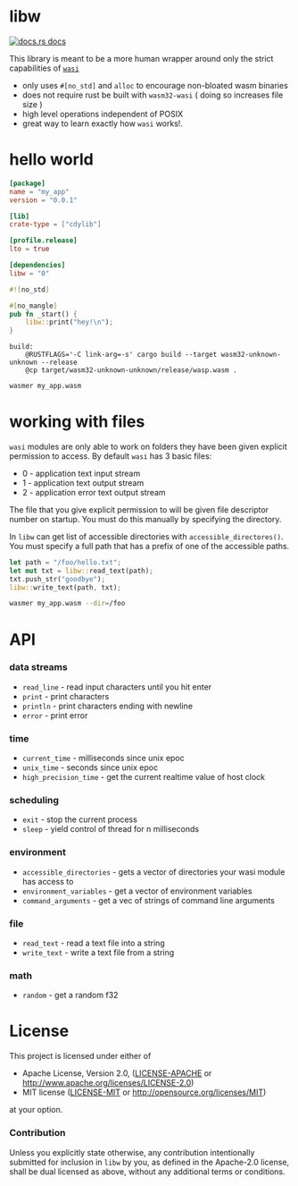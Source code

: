 # libw

<a href="https://docs.rs/libw"><img src="https://img.shields.io/badge/docs-latest-blue.svg?style=flat-square" alt="docs.rs docs" /></a>

This library is meant to be a more human wrapper around only the strict capabilities of [`wasi`](https://github.com/bytecodealliance/wasmtime/blob/master/docs/WASI-api.md)

* only uses `#[no_std]` and `alloc` to encourage non-bloated wasm binaries
* does not require rust be built with `wasm32-wasi` ( doing so increases file size )
* high level operations independent of POSIX
* great way to learn exactly how `wasi` works!.

# hello world
```toml
[package]
name = "my_app"
version = "0.0.1"

[lib]
crate-type = ["cdylib"]

[profile.release]
lto = true

[dependencies]
libw = "0"
```

```rust
#![no_std]

#[no_mangle]
pub fn _start() {
    libw::print("hey!\n");
}
```

```make
build:
	@RUSTFLAGS='-C link-arg=-s' cargo build --target wasm32-unknown-unknown --release
	@cp target/wasm32-unknown-unknown/release/wasp.wasm .
```

```bash
wasmer my_app.wasm
```

# working with files

`wasi` modules are only able to work on folders they have been given explicit permission to access. By default `wasi` has 3 basic files:

* 0 - application text input stream
* 1 - application text output stream
* 2 - application error text output stream

The file that you give explicit permission to will be given file descriptor number on startup. You must do this manually by specifying the directory.

In `libw` can get list of accessible directories with `accessible_directores()`. You must specify a full path that has a prefix of one of the accessible paths.


```rust
let path = "/foo/hello.txt";
let mut txt = libw::read_text(path);
txt.push_str("goodbye");
libw::write_text(path, txt);
```

```bash
wasmer my_app.wasm --dir=/foo 
```

# API
### data streams
* `read_line` - read input characters until you hit enter
* `print` - print characters
* `println` - print characters ending with newline
* `error` - print error

### time
* `current_time` - milliseconds since unix epoc
* `unix_time` - seconds since unix epoc
* `high_precision_time` - get the current realtime value of host clock

### scheduling
* `exit` - stop the current process
* `sleep` - yield control of thread for n milliseconds

### environment
* `accessible_directories` - gets a vector of directories your wasi module has access to
* `environment_variables` - get a vector of environment variables
* `command_arguments` - get a vec of strings of command line arguments

### file
* `read_text` - read a text file into a string
* `write_text` - write a text file from a string

### math
* `random` - get a random f32


# License

This project is licensed under either of

 * Apache License, Version 2.0, ([LICENSE-APACHE](LICENSE-APACHE) or
   http://www.apache.org/licenses/LICENSE-2.0)
 * MIT license ([LICENSE-MIT](LICENSE-MIT) or
   http://opensource.org/licenses/MIT)

at your option.

### Contribution

Unless you explicitly state otherwise, any contribution intentionally submitted
for inclusion in `libw` by you, as defined in the Apache-2.0 license, shall be
dual licensed as above, without any additional terms or conditions.

